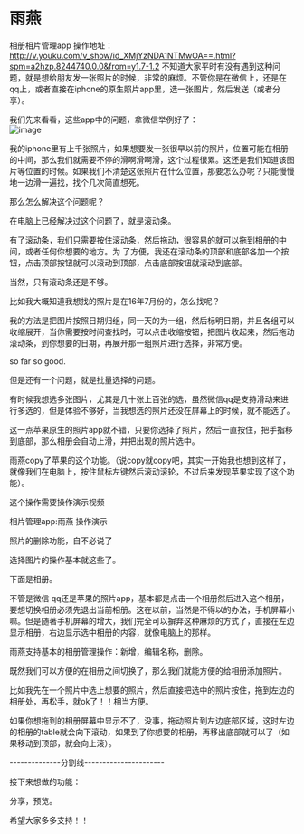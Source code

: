 # 雨燕
相册相片管理app
操作地址：http://v.youku.com/v_show/id_XMjYzNDA1NTMwOA==.html?spm=a2hzp.8244740.0.0&from=y1.7-1.2
不知道大家平时有没有遇到这种问题，就是想给朋友发一张照片的时候，非常的麻烦。不管你是在微信上，还是在qq上，或者直接在iphone的原生照片app里，选一张图片，然后发送（或者分享）。

我们先来看看，这些app中的问题，拿微信举例好了：  
![image](https://github.com/peterchen145/swallow/raw/master/imgs/wechatexsample.png)



我的iphone里有上千张照片，如果想要发一张很早以前的照片，位置可能在相册的中间，那么我们就需要不停的滑啊滑啊滑，这个过程很累。这还是我们知道该图片等位置的时候。如果我们不清楚这张照片在什么位置，那要怎么办呢？只能慢慢地一边滑一遍找，找个几次简直想死。

那么怎么解决这个问题呢？

在电脑上已经解决过这个问题了，就是滚动条。


有了滚动条，我们只需要按住滚动条，然后拖动，很容易的就可以拖到相册的中间，或者任何你想要的地方。为 了方便，我还在滚动条的顶部和底部各加一个按钮，点击顶部按钮就可以滚动到顶部，点击底部按钮就滚动到底部。

当然，只有滚动条还是不够。

比如我大概知道我想找的照片是在16年7月份的，怎么找呢？

我的方法是把图片按照日期归组，同一天的为一组，然后标明日期，并且各组可以收缩展开，当你需要按时间查找时，可以点击收缩按钮，把图片收起来，然后拖动滚动条，到你想要的日期，再展开那一组照片进行选择，非常方便。





so far so good.

但是还有一个问题，就是批量选择的问题。

有时候我想选多张图片，尤其是几十张上百张的选，虽然微信qq是支持滑动来进行多选的，但是体验不够好，当我想选的照片还没在屏幕上的时候，就不能选了。

这一点苹果原生的照片app就不错，只要你选择了照片，然后一直按住，把手指移到底部，那么相册会自动上滑，并把出现的照片选中。

雨燕copy了苹果的这个功能。（说copy就copy吧，其实一开始我也想到这样了，就像我们在电脑上，按住鼠标左键然后滚动滚轮，不过后来发现苹果实现了这个功能）。

这个操作需要操作演示视频















相片管理app:雨燕 操作演示


照片的删除功能，自不必说了


选择图片的操作基本就这些了。

下面是相册。

不管是微信 qq还是苹果的照片app，基本都是点击一个相册然后进入这个相册，要想切换相册必须先退出当前相册。这在以前，当然是不得以的办法，手机屏幕小嘛。但是随著手机屏幕的增大，我们完全可以摒弃这种麻烦的方式了，直接在左边显示相册，右边显示选中相册的内容，就像电脑上的那样。

雨燕支持基本的相册管理操作：新增，编辑名称，删除。








既然我们可以方便的在相册之间切换了，那么我们就能方便的给相册添加照片。

比如我先在一个照片中选上想要的照片，然后直接把选中的照片按住，拖到左边的相册处，再松手，就ok了！！相当方便。

如果你想拖到的相册屏幕中显示不了，没事，拖动照片到左边底部区域，这时左边的相册的table就会向下滚动，如果到了你想要的相册，再移出底部就可以了（如果移动到顶部，就会向上滚）。







--------------分割线----------------------

接下来想做的功能：

分享，预览。


希望大家多多支持！！
